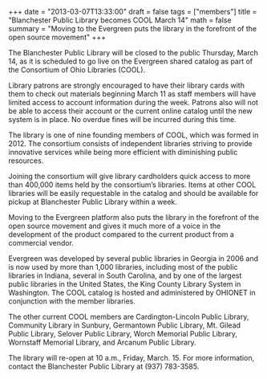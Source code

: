 +++
date = "2013-03-07T13:33:00"
draft = false
tags = ["members"]
title = "Blanchester Public Library becomes COOL March 14"
math = false
summary = "Moving to the Evergreen puts the library in the forefront of the open source movement"
+++

The Blanchester Public Library will be closed to the public Thursday, March 14, as it is scheduled to go live on the Evergreen shared catalog as part of the Consortium of Ohio Libraries (COOL).

Library patrons are strongly encouraged to have their library cards with them to check out materials beginning March 11 as staff members will have limited access to account information during the week. Patrons also will not be able to access their account or the current online catalog until the new system is in place. No overdue fines will be incurred during this time.

The library is one of nine founding members of COOL, which was formed in 2012. The consortium consists of independent libraries striving to provide innovative services while being more efficient with diminishing public resources.

Joining the consortium will give library cardholders quick access to more than 400,000 items held by the consortium’s libraries. Items at other COOL libraries will be easily requestable in the catalog and should be available for pickup at Blanchester Public Library within a week.

Moving to the Evergreen platform also puts the library in the forefront of the open source movement and gives it much more of a voice in the development of the product compared to the current product from a commercial vendor.

Evergreen was developed by several public libraries in Georgia in 2006 and is now used by more than 1,000 libraries, including most of the public libraries in Indiana, several in South Carolina, and by one of the largest public libraries in the United States, the King County Library System in Washington. The COOL catalog is hosted and administered by OHIONET in conjunction with the member libraries.

The other current COOL members are Cardington-Lincoln Public Library, Community Library in Sunbury, Germantown Public Library, Mt. Gilead Public Library, Selover Public Library, Worch Memorial Public Library, Wornstaff Memorial Library, and Arcanum Public Library.

The library will re-open at 10 a.m., Friday, March. 15. For more information, contact the Blanchester Public Library at (937) 783-3585.